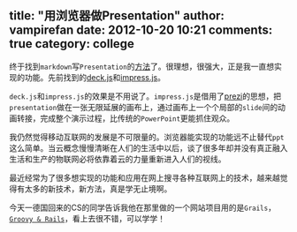 title: "用浏览器做Presentation"
author: vampirefan
date: 2012-10-20 10:21
comments: true
category: college
--------------------

终于找到`markdown`写`Presentation`的[方法](http://slideshow.rubyforge.org/index.html)了。很理想，很强大，正是我一直想实现的功能。先前找到的[deck.js](http://imakewebthings.com/deck.js/)和[impress.js](http://impress.js.org)。

<!-- more -->

`deck.js`和`impress.js`的效果是不用说了。`impress.js`是借用了[prezi](http://prezi.com/)的思想，把`presentation`做在一张无限延展的画布上，通过画布上一个个局部的`slide`间的动画转接，完成整个演示过程，比传统的`PowerPoint`更能抓住观众。

我仍然觉得移动互联网的发展是不可限量的。浏览器能实现的功能远不止替代`ppt`这么简单。当云概念慢慢清晰在人们的生活中以后，谈了很多年却并没有真正融入生活和生产的物联网必将依靠着云的力量重新进入人们的视线。

最近经常为了很多想实现的功能和应用在网上搜寻各种互联网上的技术，越来越觉得有太多的新技术，新方法，真是学无止境啊。

今天一德国回来的CS的同学告诉我他在那里做的一个网站项目用的是`Grails`，[`Groovy & Rails`](http://grails.org/)，看上去很不错，可以学学！



